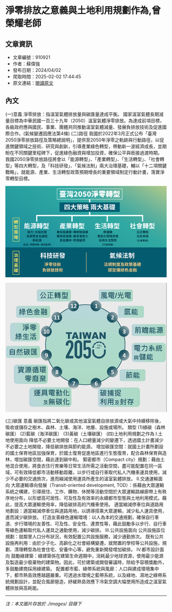 # 淨零排放之意義與土地利用規劃作為,曾榮耀老師

## 文章資訊
- 文章編號：910921
- 作者：蘇偉強
- 發布日期：2024/04/02
- 爬取時間：2025-02-02 17:44:45
- 原文連結：[閱讀原文](https://real-estate.get.com.tw/Columns/detail.aspx?no=910921)

## 內文
(一)意義
淨零排放：指溫室氣體排放量與碳匯量達成平衡。
國家溫室氣體長期減量目標為中華民國一百三十九年（2050）溫室氣體淨零排放。為達成前項目標，各級政府應與國民、事業、團體共同推動溫室氣體減量、發展負排放技術及促進國際合作。(氣候變遷因應法第4條)
(二)路徑
我國於2022年3月正式公布「臺灣2050淨零排放路徑及策略總說明」，提供至2050年淨零之軌跡與行動路徑，以促進關鍵領域之技術、研究與創新，引導產業綠色轉型，帶動新一波經濟成長，並期盼在不同關鍵里程碑下，促進綠色融資與增加投資，確保公平與銜接過渡時期。
我國2050淨零排放路徑將會以「能源轉型」、「產業轉型」、「生活轉型」、「社會轉型」等四大轉型，及「科技研發」、「氣候法制」兩大治理基礎，輔以「十二項關鍵戰略」，就能源、產業、生活轉型政策預期增長的重要領域制定行動計畫，落實淨零轉型目標。

![圖片](./images/910921_128d65d8.png)


![圖片](./images/910921_d0e55009.png)

(三)碳匯
意義
碳匯指將二氧化碳或其他溫室氣體自排放源或大氣中持續移除後，吸收或儲存之樹木、森林、土壤、海洋、地層、設施或場所。
類型 (1)綠碳（森林碳匯）
(2)藍碳（海洋碳匯）
(3)黃碳（土壤碳匯）
(四)土地利用規劃之作為
I.土地使用面向
降低不必要土地開發：在人口總量減少的變遷下，透過國土計畫減少不必要之土地開發，降低碳排放與節約能源。
增加碳匯空間：就國土計畫所劃設的國土保育地區加強保育，於國土復育促進地區進行生態復育，配合森林保育與造林，增加碳匯空間，藉此達到碳中和。
緊密都市（Compact city）規劃：藉由土地混合使用，將食衣住行育樂等日常生活所需之活動空間，盡可能配置在同一區域，可有效降低都市活動移動距離，以步行或自行車取代私人汽機車運具使用，減少不必要的交通旅次，進而縮減使用運具所產生的溫室氣體排放。
II.交通運輸面向
大眾運輸導向發展（Transit-oriented development, TOD）：係藉由大眾運輸系統之構建，引導居住、工作、購物、休閒等活動空間於大眾運輸路線廊帶上有秩序地分布，以形塑高可居性、可及性及有效率的永續都市型態與土地利用模式。藉此，提高大眾運輸使用率，降低碳排高的汽機車使用。
適當縮減停車位與道路用地劃設：適當縮減停車位與道路用地，以誘導搭乘大眾運輸，減少私人運具使用，進而減少碳排放。
打造友善綠色運輸環境：以人為本的交通規劃，確保自行車道、步行環境的友善性、可及性、安全性、連貫性等，藉此鼓勵多以步行、自行車等綠色運輸取代私人運具之通勤使用，減少碳排。
III.公共設施面向
公共設施區位規劃：就鄰里人口分布狀況，有效配置公共設施服務，減少通勤旅次。
既有公共設施再利用：由於少子化、高齡化之社會結構變遷，就閒置的學校等公共設施，規劃、清理轉型為社會住宅、安養中心等，避免重新開發增加碳排。
IV.都市設計面向
鼓勵綠建築：綠建築係在建築生命週期中，消耗最少地球資源，使用最少能源及製造最少廢棄物的建築物。因此，可於建築或開發審議時，除給予容積獎勵外，多鼓勵建商採用綠建築。
配置都市藍、綠帶系統與風廊：人口與建成環境集中下，都市熱島效應越趨嚴重。可透過水環境之藍帶系統，以及綠地、濕地之綠帶系統規劃設計，並配合風廊營造，紓緩熱島效應下冷氣空調大幅使用所造成之溫室氣體排放與高耗能。

---
*注：本文圖片存放於 ./images/ 目錄下*
